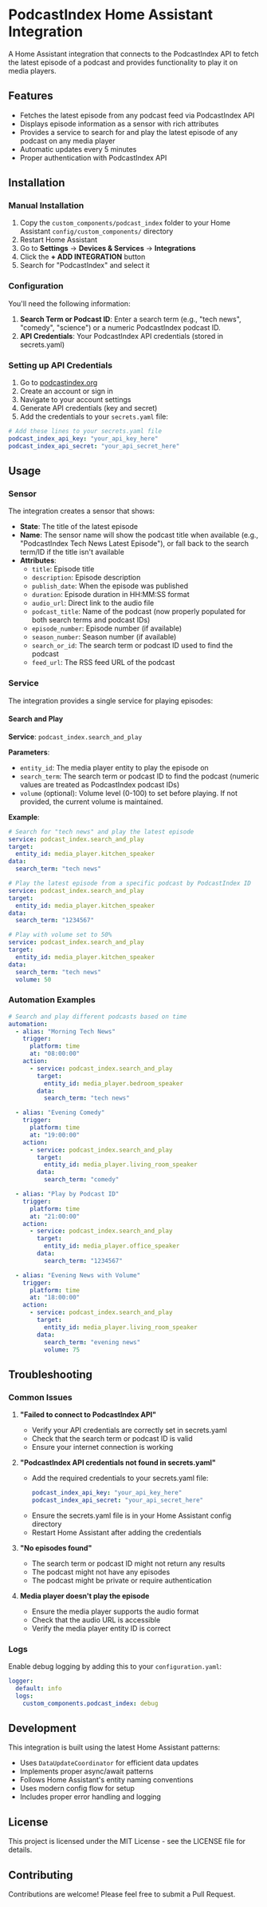# PodcastIndex Home Assistant Integration

A Home Assistant integration that connects to the PodcastIndex API to fetch the latest episode of a podcast and provides functionality to play it on media players.

## Features

- Fetches the latest episode from any podcast feed via PodcastIndex API
- Displays episode information as a sensor with rich attributes
- Provides a service to search for and play the latest episode of any podcast on any media player
- Automatic updates every 5 minutes
- Proper authentication with PodcastIndex API

## Installation

### Manual Installation

1. Copy the `custom_components/podcast_index` folder to your Home Assistant `config/custom_components/` directory
2. Restart Home Assistant
3. Go to **Settings** → **Devices & Services** → **Integrations**
4. Click the **+ ADD INTEGRATION** button
5. Search for "PodcastIndex" and select it

### Configuration

You'll need the following information:

1. **Search Term or Podcast ID**: Enter a search term (e.g., "tech news", "comedy", "science") or a numeric PodcastIndex podcast ID.
2. **API Credentials**: Your PodcastIndex API credentials (stored in secrets.yaml)

### Setting up API Credentials

1. Go to [podcastindex.org](https://podcastindex.org)
2. Create an account or sign in
3. Navigate to your account settings
4. Generate API credentials (key and secret)
5. Add the credentials to your `secrets.yaml` file:

```yaml
# Add these lines to your secrets.yaml file
podcast_index_api_key: "your_api_key_here"
podcast_index_api_secret: "your_api_secret_here"
```

## Usage

### Sensor

The integration creates a sensor that shows:

- **State**: The title of the latest episode
- **Name**: The sensor name will show the podcast title when available (e.g., "PodcastIndex Tech News Latest Episode"), or fall back to the search term/ID if the title isn't available
- **Attributes**:
  - `title`: Episode title
  - `description`: Episode description
  - `publish_date`: When the episode was published
  - `duration`: Episode duration in HH:MM:SS format
  - `audio_url`: Direct link to the audio file
  - `podcast_title`: Name of the podcast (now properly populated for both search terms and podcast IDs)
  - `episode_number`: Episode number (if available)
  - `season_number`: Season number (if available)
  - `search_or_id`: The search term or podcast ID used to find the podcast
  - `feed_url`: The RSS feed URL of the podcast

### Service

The integration provides a single service for playing episodes:

#### Search and Play

**Service**: `podcast_index.search_and_play`

**Parameters**:

- `entity_id`: The media player entity to play the episode on
- `search_term`: The search term or podcast ID to find the podcast (numeric values are treated as PodcastIndex podcast IDs)
- `volume` (optional): Volume level (0-100) to set before playing. If not provided, the current volume is maintained.

**Example**:

```yaml
# Search for "tech news" and play the latest episode
service: podcast_index.search_and_play
target:
  entity_id: media_player.kitchen_speaker
data:
  search_term: "tech news"

# Play the latest episode from a specific podcast by PodcastIndex ID
service: podcast_index.search_and_play
target:
  entity_id: media_player.kitchen_speaker
data:
  search_term: "1234567"

# Play with volume set to 50%
service: podcast_index.search_and_play
target:
  entity_id: media_player.kitchen_speaker
data:
  search_term: "tech news"
  volume: 50
```

### Automation Examples

```yaml
# Search and play different podcasts based on time
automation:
  - alias: "Morning Tech News"
    trigger:
      platform: time
      at: "08:00:00"
    action:
      - service: podcast_index.search_and_play
        target:
          entity_id: media_player.bedroom_speaker
        data:
          search_term: "tech news"

  - alias: "Evening Comedy"
    trigger:
      platform: time
      at: "19:00:00"
    action:
      - service: podcast_index.search_and_play
        target:
          entity_id: media_player.living_room_speaker
        data:
          search_term: "comedy"

  - alias: "Play by Podcast ID"
    trigger:
      platform: time
      at: "21:00:00"
    action:
      - service: podcast_index.search_and_play
        target:
          entity_id: media_player.office_speaker
        data:
          search_term: "1234567"

  - alias: "Evening News with Volume"
    trigger:
      platform: time
      at: "18:00:00"
    action:
      - service: podcast_index.search_and_play
        target:
          entity_id: media_player.living_room_speaker
        data:
          search_term: "evening news"
          volume: 75
```

## Troubleshooting

### Common Issues

1. **"Failed to connect to PodcastIndex API"**

   - Verify your API credentials are correctly set in secrets.yaml
   - Check that the search term or podcast ID is valid
   - Ensure your internet connection is working

2. **"PodcastIndex API credentials not found in secrets.yaml"**

   - Add the required credentials to your secrets.yaml file:
     ```yaml
     podcast_index_api_key: "your_api_key_here"
     podcast_index_api_secret: "your_api_secret_here"
     ```
   - Ensure the secrets.yaml file is in your Home Assistant config directory
   - Restart Home Assistant after adding the credentials

3. **"No episodes found"**

   - The search term or podcast ID might not return any results
   - The podcast might not have any episodes
   - The podcast might be private or require authentication

4. **Media player doesn't play the episode**
   - Ensure the media player supports the audio format
   - Check that the audio URL is accessible
   - Verify the media player entity ID is correct

### Logs

Enable debug logging by adding this to your `configuration.yaml`:

```yaml
logger:
  default: info
  logs:
    custom_components.podcast_index: debug
```

## Development

This integration is built using the latest Home Assistant patterns:

- Uses `DataUpdateCoordinator` for efficient data updates
- Implements proper async/await patterns
- Follows Home Assistant's entity naming conventions
- Uses modern config flow for setup
- Includes proper error handling and logging

## License

This project is licensed under the MIT License - see the LICENSE file for details.

## Contributing

Contributions are welcome! Please feel free to submit a Pull Request.
